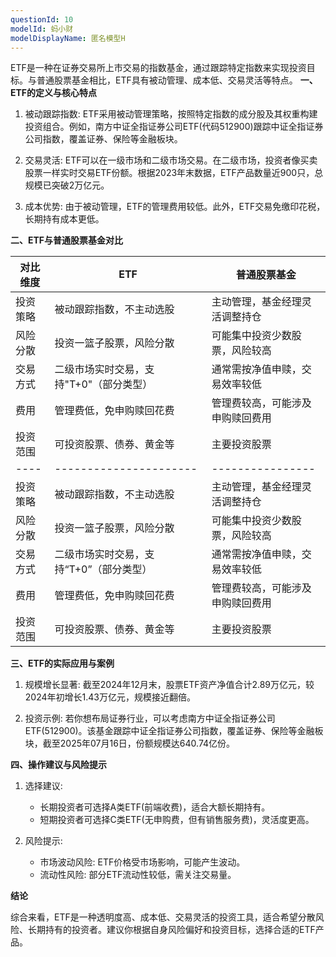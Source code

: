 ```yaml
---
questionId: 10
modelId: 蚂小财
modelDisplayName: 匿名模型H
---
```

ETF是一种在证券交易所上市交易的指数基金，通过跟踪特定指数来实现投资目标。与普通股票基金相比，ETF具有被动管理、成本低、交易灵活等特点。
**一、ETF的定义与核心特点**

1. 被动跟踪指数: ETF采用被动管理策略，按照特定指数的成分股及其权重构建投资组合。例如，南方中证全指证券公司ETF(代码512900)跟踪中证全指证券公司指数，覆盖证券、保险等金融板块。

2. 交易灵活: ETF可以在一级市场和二级市场交易。在二级市场，投资者像买卖股票一样实时交易ETF份额。根据2023年末数据，ETF产品数量近900只，总规模已突破2万亿元。

3. 成本优势: 由于被动管理，ETF的管理费用较低。此外，ETF交易免缴印花税，长期持有成本更低。


**二、ETF与普通股票基金对比**

| 对比维度 | ETF | 普通股票基金 |
| ---- | ---- | ---- |
| 投资策略 | 被动跟踪指数，不主动选股 | 主动管理，基金经理灵活调整持仓 |
| 风险分散 | 投资一篮子股票，风险分散 | 可能集中投资少数股票，风险较高 |
| 交易方式 | 二级市场实时交易，支持"T+0"（部分类型） | 通常需按净值申赎，交易效率较低 |
| 费用 | 管理费低，免申购赎回花费 | 管理费较高，可能涉及申购赎回费用 |
| 投资范围 | 可投资股票、债券、黄金等 | 主要投资股票 |
| ---- | ---------------------- | ---------------- |
| 投资策略 | 被动跟踪指数，不主动选股           | 主动管理，基金经理灵活调整持仓  |
| 风险分散 | 投资一篮子股票，风险分散           | 可能集中投资少数股票，风险较高  |
| 交易方式 | 二级市场实时交易，支持“T+0”（部分类型） | 通常需按净值申赎，交易效率较低  |
| 费用   | 管理费低，免申购赎回花费           | 管理费较高，可能涉及申购赎回费用 |
| 投资范围 | 可投资股票、债券、黄金等           | 主要投资股票           |

**三、ETF的实际应用与案例**

1. 规模增长显著: 截至2024年12月末，股票ETF资产净值合计2.89万亿元，较2024年初增长1.43万亿元，规模接近翻倍。

2. 投资示例: 若你想布局证券行业，可以考虑南方中证全指证券公司ETF(512900)。该基金跟踪中证全指证券公司指数，覆盖证券、保险等金融板块，截至2025年07月16日，份额规模达640.74亿份。

**四、操作建议与风险提示**

1. 选择建议:
   - 长期投资者可选择A类ETF(前端收费)，适合大额长期持有。
   - 短期投资者可选择C类ETF(无申购费，但有销售服务费)，灵活度更高。

2. 风险提示:
   - 市场波动风险: ETF价格受市场影响，可能产生波动。
   - 流动性风险: 部分ETF流动性较低，需关注交易量。

**结论**

综合来看，ETF是一种透明度高、成本低、交易灵活的投资工具，适合希望分散风险、长期持有的投资者。建议你根据自身风险偏好和投资目标，选择合适的ETF产品。